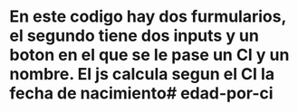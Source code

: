 # En este codigo hay dos furmularios, el segundo tiene dos inputs y un boton en el que se le pase un CI y un nombre. El js calcula segun el CI la fecha de nacimiento#   e d a d - p o r - c i  
 